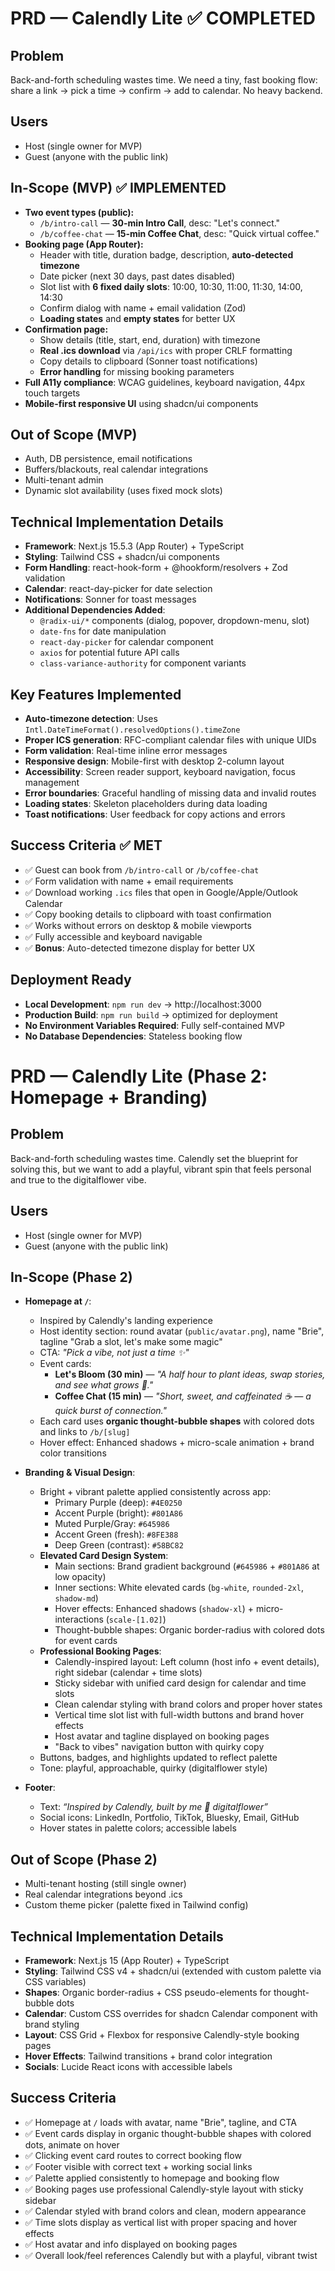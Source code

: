 # PRD — Calendly Lite ✅ COMPLETED

## Problem
Back-and-forth scheduling wastes time. We need a tiny, fast booking flow: share a link → pick a time → confirm → add to calendar. No heavy backend.

## Users
- Host (single owner for MVP)
- Guest (anyone with the public link)

## In-Scope (MVP) ✅ IMPLEMENTED
- **Two event types (public):**
  - `/b/intro-call` — **30-min Intro Call**, desc: "Let's connect."
  - `/b/coffee-chat` — **15-min Coffee Chat**, desc: "Quick virtual coffee."
- **Booking page (App Router):**
  - Header with title, duration badge, description, **auto-detected timezone**
  - Date picker (next 30 days, past dates disabled)
  - Slot list with **6 fixed daily slots**: 10:00, 10:30, 11:00, 11:30, 14:00, 14:30
  - Confirm dialog with name + email validation (Zod)
  - **Loading states** and **empty states** for better UX
- **Confirmation page:**
  - Show details (title, start, end, duration) with timezone
  - **Real .ics download** via `/api/ics` with proper CRLF formatting
  - Copy details to clipboard (Sonner toast notifications)
  - **Error handling** for missing booking parameters
- **Full A11y compliance**: WCAG guidelines, keyboard navigation, 44px touch targets
- **Mobile-first responsive UI** using shadcn/ui components

## Out of Scope (MVP)
- Auth, DB persistence, email notifications
- Buffers/blackouts, real calendar integrations  
- Multi-tenant admin
- Dynamic slot availability (uses fixed mock slots)

## Technical Implementation Details
- **Framework**: Next.js 15.5.3 (App Router) + TypeScript
- **Styling**: Tailwind CSS + shadcn/ui components
- **Form Handling**: react-hook-form + @hookform/resolvers + Zod validation
- **Calendar**: react-day-picker for date selection
- **Notifications**: Sonner for toast messages
- **Additional Dependencies Added**:
  - `@radix-ui/*` components (dialog, popover, dropdown-menu, slot)
  - `date-fns` for date manipulation
  - `react-day-picker` for calendar component
  - `axios` for potential future API calls
  - `class-variance-authority` for component variants

## Key Features Implemented
- **Auto-timezone detection**: Uses `Intl.DateTimeFormat().resolvedOptions().timeZone`
- **Proper ICS generation**: RFC-compliant calendar files with unique UIDs
- **Form validation**: Real-time inline error messages
- **Responsive design**: Mobile-first with desktop 2-column layout
- **Accessibility**: Screen reader support, keyboard navigation, focus management
- **Error boundaries**: Graceful handling of missing data and invalid routes
- **Loading states**: Skeleton placeholders during data loading
- **Toast notifications**: User feedback for copy actions and errors

## Success Criteria ✅ MET
- ✅ Guest can book from `/b/intro-call` or `/b/coffee-chat`
- ✅ Form validation with name + email requirements
- ✅ Download working `.ics` files that open in Google/Apple/Outlook Calendar
- ✅ Copy booking details to clipboard with toast confirmation
- ✅ Works without errors on desktop & mobile viewports
- ✅ Fully accessible and keyboard navigable
- ✅ **Bonus**: Auto-detected timezone display for better UX

## Deployment Ready
- **Local Development**: `npm run dev` → http://localhost:3000
- **Production Build**: `npm run build` → optimized for deployment
- **No Environment Variables Required**: Fully self-contained MVP
- **No Database Dependencies**: Stateless booking flow

# PRD — Calendly Lite (Phase 2: Homepage + Branding)

## Problem
Back-and-forth scheduling wastes time. Calendly set the blueprint for solving this, but we want to add a playful, vibrant spin that feels personal and true to the digitalflower vibe.

## Users
- Host (single owner for MVP)
- Guest (anyone with the public link)

## In-Scope (Phase 2)
- **Homepage at `/`**:
  - Inspired by Calendly's landing experience
  - Host identity section: round avatar (`public/avatar.png`), name "Brie", tagline "Grab a slot, let's make some magic"
  - CTA: *"Pick a vibe, not just a time ✨"*
  - Event cards:
    - **Let's Bloom (30 min)** — *"A half hour to plant ideas, swap stories, and see what grows 🌱."*
    - **Coffee Chat (15 min)** — *"Short, sweet, and caffeinated ☕ — a quick burst of connection."*
  - Each card uses **organic thought-bubble shapes** with colored dots and links to `/b/[slug]`
  - Hover effect: Enhanced shadows + micro-scale animation + brand color transitions

- **Branding & Visual Design**:
  - Bright + vibrant palette applied consistently across app:
    - Primary Purple (deep): `#4E0250`
    - Accent Purple (bright): `#801A86`
    - Muted Purple/Gray: `#645986`
    - Accent Green (fresh): `#8FE388`
    - Deep Green (contrast): `#58BC82`
  - **Elevated Card Design System**:
    - Main sections: Brand gradient background (`#645986` + `#801A86` at low opacity)
    - Inner sections: White elevated cards (`bg-white`, `rounded-2xl`, `shadow-md`)
    - Hover effects: Enhanced shadows (`shadow-xl`) + micro-interactions (`scale-[1.02]`)
    - Thought-bubble shapes: Organic border-radius with colored dots for event cards
  - **Professional Booking Pages**:
    - Calendly-inspired layout: Left column (host info + event details), right sidebar (calendar + time slots)
    - Sticky sidebar with unified card design for calendar and time slots
    - Clean calendar styling with brand colors and proper hover states
    - Vertical time slot list with full-width buttons and brand hover effects
    - Host avatar and tagline displayed on booking pages
    - "Back to vibes" navigation button with quirky copy
  - Buttons, badges, and highlights updated to reflect palette
  - Tone: playful, approachable, quirky (digitalflower style)

- **Footer**:
  - Text: *“Inspired by Calendly, built by me 💜 digitalflower”*
  - Social icons: LinkedIn, Portfolio, TikTok, Bluesky, Email, GitHub
  - Hover states in palette colors; accessible labels

## Out of Scope (Phase 2)
- Multi-tenant hosting (still single owner)
- Real calendar integrations beyond .ics
- Custom theme picker (palette fixed in Tailwind config)

## Technical Implementation Details
- **Framework**: Next.js 15 (App Router) + TypeScript
- **Styling**: Tailwind CSS v4 + shadcn/ui (extended with custom palette via CSS variables)
- **Shapes**: Organic border-radius + CSS pseudo-elements for thought-bubble dots
- **Calendar**: Custom CSS overrides for shadcn Calendar component with brand styling
- **Layout**: CSS Grid + Flexbox for responsive Calendly-style booking pages
- **Hover Effects**: Tailwind transitions + brand color integration
- **Socials**: Lucide React icons with accessible labels

## Success Criteria
- ✅ Homepage at `/` loads with avatar, name "Brie", tagline, and CTA
- ✅ Event cards display in organic thought-bubble shapes with colored dots, animate on hover
- ✅ Clicking event card routes to correct booking flow
- ✅ Footer visible with correct text + working social links
- ✅ Palette applied consistently to homepage and booking flow
- ✅ Booking pages use professional Calendly-style layout with sticky sidebar
- ✅ Calendar styled with brand colors and clean, modern appearance
- ✅ Time slots display as vertical list with proper spacing and hover effects
- ✅ Host avatar and info displayed on booking pages
- ✅ Overall look/feel references Calendly but with a playful, vibrant twist
